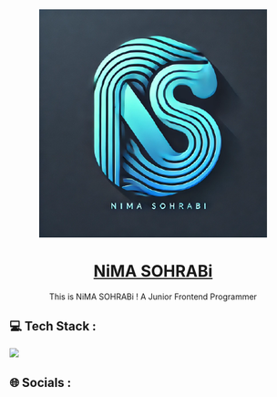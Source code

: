 <div align="center">
  <img src="./logo.png"/>
  <h1 color="blue">
    <a href="https://github.com/NiMA-SO">NiMA SOHRABi</a>
  </h1>
</div>
<p align="center">
 This is NiMA SOHRABi ! A Junior Frontend Programmer
</p>
<h2>
  💻 Tech Stack :
</h2>
  <img src="https://skillicons.dev/icons?i=html,css,js,git,github,npm,sass,tailwind,bootstrap,vite,react,next,vercel,regex,typescript,nodejs,nestjs,cs&perline=5"/>
<h2>
  🌐 Socials :
</h2>
